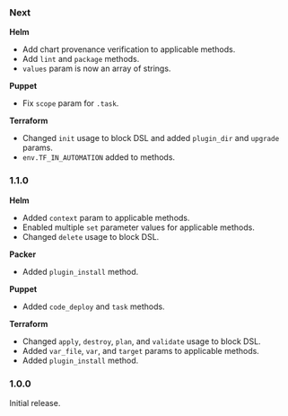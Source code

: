 ### Next
**Helm**
- Add chart provenance verification to applicable methods.
- Add `lint` and `package` methods.
- `values` param is now an array of strings.

**Puppet**
- Fix `scope` param for `.task`.

**Terraform**
- Changed `init` usage to block DSL and added `plugin_dir` and `upgrade` params.
- `env.TF_IN_AUTOMATION` added to methods.

### 1.1.0
**Helm**
- Added `context` param to applicable methods.
- Enabled multiple `set` parameter values for applicable methods.
- Changed `delete` usage to block DSL.

**Packer**
- Added `plugin_install` method.

**Puppet**
- Added `code_deploy` and `task` methods.

**Terraform**
- Changed `apply`, `destroy`, `plan`, and `validate` usage to block DSL.
- Added `var_file`, `var`, and `target` params to applicable methods.
- Added `plugin_install` method.

### 1.0.0
Initial release.
